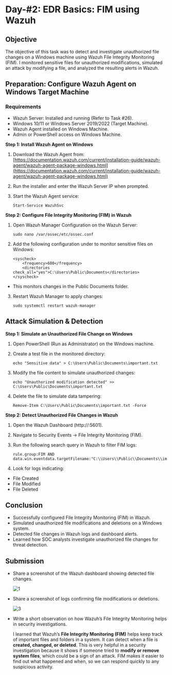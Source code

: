 # Day-#2: EDR Basics: FIM using Wazuh
## Objective
The objective of this task was to detect and investigate unauthorized file changes on a Windows machine using Wazuh File Integrity Monitoring (FIM). I monitored sensitive files for unauthorized modifications, simulated an attack by modifying a file, and analyzed the resulting alerts in Wazuh.

## Preparation: Configure Wazuh Agent on Windows Target Machine
### Requirements

- Wazuh Server: Installed and running (Refer to Task #26).
- Windows 10/11 or Windows Server 2019/2022 (Target Machine).
- Wazuh Agent installed on Windows Machine.
- Admin or PowerShell access on Windows Machine.

**Step 1: Install Wazuh Agent on Windows**
1. Download the Wazuh Agent from:
[https://documentation.wazuh.com/current/installation-guide/wazuh-agent/wazuh-agent-package-windows.html](https://documentation.wazuh.com/current/installation-guide/wazuh-agent/wazuh-agent-package-windows.html)

2. Run the installer and enter the Wazuh Server IP when prompted.
3. Start the Wazuh Agent service:

       Start-Service WazuhSvc

**Step 2: Configure File Integrity Monitoring (FIM) in Wazuh**
1. Open Wazuh Manager Configuration on the Wazuh Server:

       sudo nano /var/ossec/etc/ossec.conf

2. Add the following configuration under to monitor sensitive files on Windows:

       <syscheck>
           <frequency>600</frequency>
           <directories check_all="yes">C:\Users\Public\Documents</directories>
       </syscheck>

- This monitors changes in the Public Documents folder.

3. Restart Wazuh Manager to apply changes:

       sudo systemctl restart wazuh-manager

## Attack Simulation & Detection

**Step 1: Simulate an Unauthorized File Change on Windows**
1. Open PowerShell (Run as Administrator) on the Windows machine.
2. Create a test file in the monitored directory:

       echo "Sensitive data" > C:\Users\Public\Documents\important.txt

3. Modify the file content to simulate unauthorized changes:

       echo "Unauthorized modification detected" >> C:\Users\Public\Documents\important.txt

4. Delete the file to simulate data tampering:

       Remove-Item C:\Users\Public\Documents\important.txt -Force

**Step 2: Detect Unauthorized File Changes in Wazuh**

1. Open the Wazuh Dashboard (http://:5601).
2. Navigate to Security Events → File Integrity Monitoring (FIM).
3. Run the following search query in Wazuh to filter FIM logs:

       rule.group:FIM AND data.win.eventdata.targetFilename:"C:\\Users\\Public\\Documents\\important.txt"

4. Look for logs indicating:

- File Created
- File Modified
- File Deleted

## Conclusion
- Successfully configured File Integrity Monitoring (FIM) in Wazuh.
- Simulated unauthorized file modifications and deletions on a Windows system.
- Detected file changes in Wazuh logs and dashboard alerts.
- Learned how SOC analysts investigate unauthorized file changes for threat detection.

## Submission
- Share a screenshot of the Wazuh dashboard showing detected file changes.

  ![1](https://github.com/user-attachments/assets/28047e13-312c-42f7-b653-dc9c3550c40d)

- Share a screenshot of logs confirming file modifications or deletions.

  ![3](https://github.com/user-attachments/assets/76dad45b-95c1-471d-b46d-a49aa669280f)

- Write a short observation on how Wazuh’s File Integrity Monitoring helps in security investigations.

  I learned that Wazuh’s **File Integrity Monitoring (FIM)** helps keep track of important files and folders in a system. It can detect when a file is **created, changed, or deleted**. This is very helpful in a security investigation because it shows if someone tried to **modify or remove system files**, which could be a sign of an attack. FIM makes it easier to find out what happened and when, so we can respond quickly to any suspicious activity.
